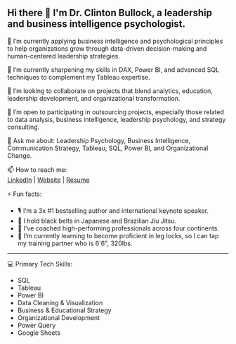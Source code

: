 ## Hi there 👋 I'm Dr. Clinton Bullock, a leadership and business intelligence psychologist.

🔭 I’m currently applying business intelligence and psychological principles to help organizations grow through data-driven decision-making and human-centered leadership strategies.

🌱 I’m currently sharpening my skills in DAX, Power BI, and advanced SQL techniques to complement my Tableau expertise.

👯 I’m looking to collaborate on projects that blend analytics, education, leadership development, and organizational transformation.

🤝 I’m open to participating in outsourcing projects, especially those related to data analysis, business intelligence, leadership psychology, and strategy consulting.

💬 Ask me about: Leadership Psychology, Business Intelligence, Communication Strategy, Tableau, SQL, Power BI, and Organizational Change.

📫 How to reach me:  
[LinkedIn](https://www.linkedin.com/in/drclintonbullock) | [Website](https://clintonbullock.com) | [Resume](https://docs.google.com/document/d/16hTmxFqpIxnIU97yIxvrfsXHd_ZK0RODMsJMRjOLOJ8/edit?usp=drive_link)

⚡ Fun facts:  
- 🎙️ I’m a 3x #1 bestselling author and international keynote speaker.  
- 🥋 I hold black belts in Japanese and Brazilian Jiu Jitsu.  
- 🧠 I’ve coached high-performing professionals across four continents.  
- 🐾 I’m currently learning to become proficient in leg locks, so I can tap my training partner who is 6'6", 320lbs.

---

💻 Primary Tech Skills:   
- SQL  
- Tableau
- Power BI  
- Data Cleaning & Visualization  
- Business & Educational Strategy  
- Organizational Development
- Power Query
- Google Sheets

